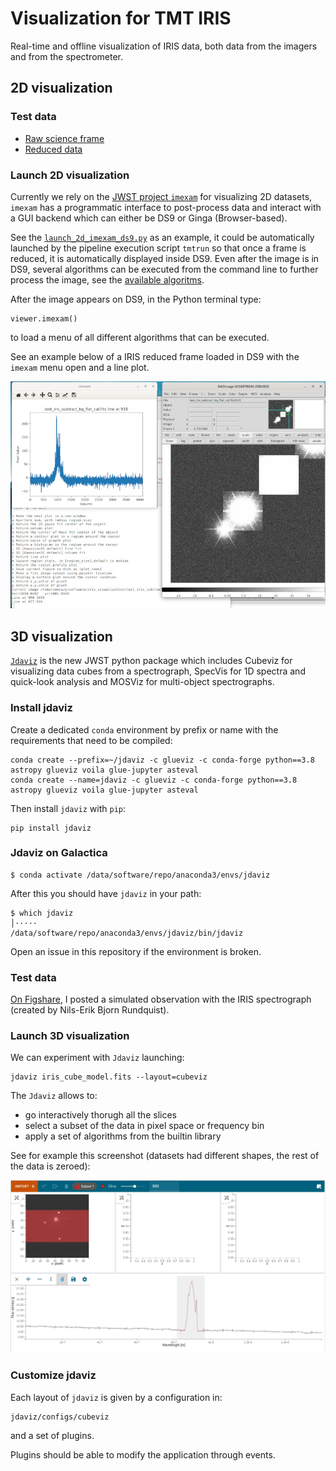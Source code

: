 # Visualization for TMT IRIS

Real-time and offline visualization of IRIS data,
both data from the imagers and from the spectrometer.

## 2D visualization

### Test data

* [Raw science frame](https://figshare.com/s/83ccf1c457917e8c162f?file=17903858)
* [Reduced data](https://figshare.com/articles/dataset/test_iris_subtract_bg_flat_cal_fits/9942914)

### Launch 2D visualization

Currently we rely on the [JWST project `imexam`](https://github.com/spacetelescope/imexam) for visualizing 2D datasets, `imexam` has a programmatic interface to post-process data and interact with a GUI backend which can either be DS9 or Ginga (Browser-based).

See the [`launch_2d_imexam_ds9.py`](launch_2d_imexam_ds9.py) as an example, it could be automatically launched by the pipeline execution script `tmtrun` so that once a frame is reduced, it is automatically displayed inside DS9. Even after the image is in DS9, several algorithms can be executed from the command line to further process the image, see the [available algoritms](https://imexam.readthedocs.io/en/latest/index.html#user-documentation).

After the image appears on DS9, in the Python terminal type:

    viewer.imexam()

to load a menu of all different algorithms that can be executed.

See an example below of a IRIS reduced frame loaded in DS9 with the `imexam` menu open and a line plot.

![imexam example](img/imexam_example.jpg)

## 3D visualization

[`Jdaviz`](https://jdaviz.readthedocs.io/en/latest/index.html) is the new JWST python package which includes Cubeviz for visualizing data cubes from a spectrograph, SpecVis for 1D spectra and quick-look analysis and MOSViz for multi-object spectrographs.

### Install jdaviz

Create a dedicated `conda` environment by prefix or name with the requirements that need to be compiled:

    conda create --prefix=~/jdaviz -c glueviz -c conda-forge python==3.8 astropy glueviz voila glue-jupyter asteval
    conda create --name=jdaviz -c glueviz -c conda-forge python==3.8 astropy glueviz voila glue-jupyter asteval

Then install `jdaviz` with `pip`:

    pip install jdaviz
    
### Jdaviz on Galactica

    $ conda activate /data/software/repo/anaconda3/envs/jdaviz
    
After this you should have `jdaviz` in your path:

    $ which jdaviz                                                                                                         │·····
    /data/software/repo/anaconda3/envs/jdaviz/bin/jdaviz
    
Open an issue in this repository if the environment is broken.

### Test data

[On Figshare](https://figshare.com/articles/dataset/Jdaviz_IFU_test_files/13718131), I posted a simulated observation with the IRIS spectrograph (created by Nils-Erik Bjorn Rundquist).

### Launch 3D visualization

We can experiment with `Jdaviz` launching:

    jdaviz iris_cube_model.fits --layout=cubeviz

The `Jdaviz` allows to:

* go interactively thorugh all the slices
* select a subset of the data in pixel space or frequency bin
* apply a set of algorithms from the builtin library

See for example this screenshot (datasets had different shapes, the rest of the data is zeroed):

![jdaviz example](img/jdaviz_example.png)

### Customize jdaviz

Each layout of `jdaviz` is given by a configuration in:

    jdaviz/configs/cubeviz

and a set of plugins.

Plugins should be able to modify the application through events.
